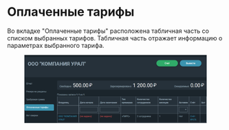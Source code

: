 # Оплаченные тарифы

Во вкладке "Оплаченные тарифы" расположена табличная часть со списком выбранных тарифов. Табличная часть отражает информацию о параметрах выбранного тарифа.&#x20;

<figure><img src="../../.gitbook/assets/image (569).png" alt=""><figcaption></figcaption></figure>
